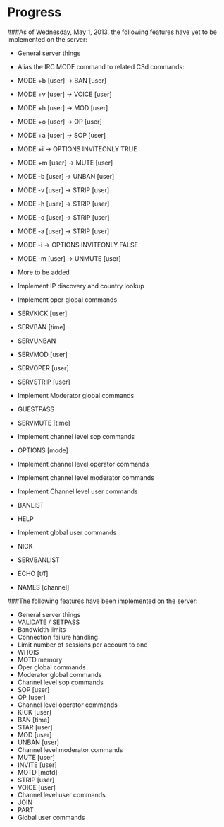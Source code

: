 Progress
========


###As of Wednesday, May 1, 2013, the following features have yet to be implemented on the server:

* General server things
 * Alias the IRC MODE command to related CSd commands:
  * MODE +b [user] -> BAN [user]
  * MODE +v [user] -> VOICE [user]
  * MODE +h [user] -> MOD [user]
  * MODE +o [user] -> OP [user]
  * MODE +a [user] -> SOP [user]
  * MODE +i        -> OPTIONS INVITEONLY TRUE
  * MODE +m [user] -> MUTE [user]
  * MODE -b [user] -> UNBAN [user]
  * MODE -v [user] -> STRIP [user]
  * MODE -h [user] -> STRIP [user]
  * MODE -o [user] -> STRIP [user]
  * MODE -a [user] -> STRIP [user]
  * MODE -i        -> OPTIONS INVITEONLY FALSE
  * MODE -m [user] -> UNMUTE [user]
  * More to be added
 * Implement IP discovery and country lookup
* Implement oper global commands
 * SERVKICK [user]
 * SERVBAN [time]
 * SERVUNBAN
 * SERVMOD [user]
 * SERVOPER [user]
 * SERVSTRIP [user]
* Implement Moderator global commands
 * GUESTPASS
 * SERVMUTE [time]
* Implement channel level sop commands
 * OPTIONS [mode]
* Implement channel level operator commands

* Implement channel level moderator commands

* Implement Channel level user commands
 * BANLIST
 * HELP
* Implement global user commands
 * NICK
 * SERVBANLIST
 * ECHO [t/f]
 * NAMES [channel]


###The following features have been implemented on the server:

* General server things
 * VALIDATE / SETPASS
 * Bandwidth limits
 * Connection failure handling
 * Limit number of sessions per account to one
 * WHOIS
 * MOTD memory
* Oper global commands
* Moderator global commands
* Channel level sop commands
 * SOP [user]
 * OP [user]
* Channel level operator commands
 * KICK [user]
 * BAN [time]
 * STAR [user]
 * MOD [user]
 * UNBAN [user]
* Channel level moderator commands
 * MUTE [user]
 * INVITE [user]
 * MOTD [motd]
 * STRIP [user]
 * VOICE [user]
* Channel level user commands
 * JOIN
 * PART
* Global user commands
